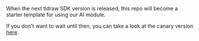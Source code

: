 When the next tldraw SDK version is released, this repo will become a starter template for using our AI module.

If you don't want to wait until then, you can take a look at the canary version [here](https://github.com/tldraw/tldraw/tree/main/templates/ai).
